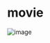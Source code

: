 # movie
![image](https://user-images.githubusercontent.com/90687991/147066808-50300286-a45e-4f17-ad2e-fe56d845f0e2.png)
